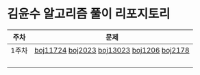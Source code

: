 # 김윤수 알고리즘 풀이 리포지토리
| 주차  | 문제  |
|:---:|:------:|
| 1주차  | [boj11724](https://www.acmicpc.net/problem/11724) [boj2023](https://www.acmicpc.net/problem/2023) [boj13023](https://www.acmicpc.net/problem/13023) [boj1206](https://www.acmicpc.net/problem/1206) [boj2178](https://www.acmicpc.net/problem/2178)  |
|   |   |
|   |   |
|   |   |
|   |   |
